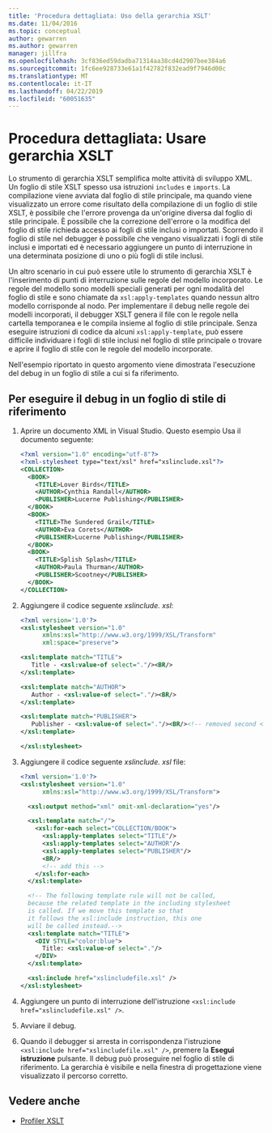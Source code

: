 ```yaml
---
title: 'Procedura dettagliata: Uso della gerarchia XSLT'
ms.date: 11/04/2016
ms.topic: conceptual
author: gewarren
ms.author: gewarren
manager: jillfra
ms.openlocfilehash: 3cf836ed59dadba71314aa38cd4d2907bee384a6
ms.sourcegitcommit: 1fc6ee928733e61a1f42782f832ead9f7946d00c
ms.translationtype: MT
ms.contentlocale: it-IT
ms.lasthandoff: 04/22/2019
ms.locfileid: "60051635"
---
```

# <a name="walkthrough-use-xslt-hierarchy"></a>Procedura dettagliata: Usare gerarchia XSLT

Lo strumento di gerarchia XSLT semplifica molte attività di sviluppo XML. Un foglio di stile XSLT spesso usa istruzioni `includes` e `imports`. La compilazione viene avviata dal foglio di stile principale, ma quando viene visualizzato un errore come risultato della compilazione di un foglio di stile XSLT, è possibile che l'errore provenga da un'origine diversa dal foglio di stile principale. È possibile che la correzione dell'errore o la modifica del foglio di stile richieda accesso ai fogli di stile inclusi o importati. Scorrendo il foglio di stile nel debugger è possibile che vengano visualizzati i fogli di stile inclusi e importati ed è necessario aggiungere un punto di interruzione in una determinata posizione di uno o più fogli di stile inclusi.

Un altro scenario in cui può essere utile lo strumento di gerarchia XSLT è l'inserimento di punti di interruzione sulle regole del modello incorporato. Le regole del modello sono modelli speciali generati per ogni modalità del foglio di stile e sono chiamate da `xsl:apply-templates` quando nessun altro modello corrisponde al nodo. Per implementare il debug nelle regole dei modelli incorporati, il debugger XSLT genera il file con le regole nella cartella temporanea e le compila insieme al foglio di stile principale. Senza eseguire istruzioni di codice da alcuni `xsl:apply-template`, può essere difficile individuare i fogli di stile inclusi nel foglio di stile principale o trovare e aprire il foglio di stile con le regole del modello incorporate.

Nell'esempio riportato in questo argomento viene dimostrata l'esecuzione del debug in un foglio di stile a cui si fa riferimento.

## <a name="to-debug-in-a-referenced-style-sheet"></a>Per eseguire il debug in un foglio di stile di riferimento

1. Aprire un documento XML in Visual Studio. Questo esempio Usa il documento seguente:

    ```xml
    <?xml version="1.0" encoding="utf-8"?>
    <?xml-stylesheet type="text/xsl" href="xslinclude.xsl"?>
    <COLLECTION>
      <BOOK>
        <TITLE>Lover Birds</TITLE>
        <AUTHOR>Cynthia Randall</AUTHOR>
        <PUBLISHER>Lucerne Publishing</PUBLISHER>
      </BOOK>
      <BOOK>
        <TITLE>The Sundered Grail</TITLE>
        <AUTHOR>Eva Corets</AUTHOR>
        <PUBLISHER>Lucerne Publishing</PUBLISHER>
      </BOOK>
      <BOOK>
        <TITLE>Splish Splash</TITLE>
        <AUTHOR>Paula Thurman</AUTHOR>
        <PUBLISHER>Scootney</PUBLISHER>
      </BOOK>
    </COLLECTION>
    ```

1. Aggiungere il codice seguente *xslinclude. xsl*:

    ```xml
    <?xml version='1.0'?>
    <xsl:stylesheet version="1.0"
          xmlns:xsl="http://www.w3.org/1999/XSL/Transform"
          xml:space="preserve">

    <xsl:template match="TITLE">
       Title - <xsl:value-of select="."/><BR/>
    </xsl:template>

    <xsl:template match="AUTHOR">
       Author - <xsl:value-of select="."/><BR/>
    </xsl:template>

    <xsl:template match="PUBLISHER">
       Publisher - <xsl:value-of select="."/><BR/><!-- removed second <BR/> -->
    </xsl:template>

    </xsl:stylesheet>
    ```

3. Aggiungere il codice seguente *xslinclude. xsl* file:

    ```xml
    <?xml version='1.0'?>
    <xsl:stylesheet version="1.0"
          xmlns:xsl="http://www.w3.org/1999/XSL/Transform">

      <xsl:output method="xml" omit-xml-declaration="yes"/>

      <xsl:template match="/">
        <xsl:for-each select="COLLECTION/BOOK">
          <xsl:apply-templates select="TITLE"/>
          <xsl:apply-templates select="AUTHOR"/>
          <xsl:apply-templates select="PUBLISHER"/>
          <BR/>
          <!-- add this -->
        </xsl:for-each>
      </xsl:template>

      <!-- The following template rule will not be called,
      because the related template in the including stylesheet
      is called. If we move this template so that
      it follows the xsl:include instruction, this one
      will be called instead.-->
      <xsl:template match="TITLE">
        <DIV STYLE="color:blue">
          Title: <xsl:value-of select="."/>
        </DIV>
      </xsl:template>

      <xsl:include href="xslincludefile.xsl" />
    </xsl:stylesheet>
    ```

4. Aggiungere un punto di interruzione dell'istruzione `<xsl:include href="xslincludefile.xsl" />`.

5. Avviare il debug.

6. Quando il debugger si arresta in corrispondenza l'istruzione `<xsl:include href="xslincludefile.xsl" />`, premere la **Esegui istruzione** pulsante. Il debug può proseguire nel foglio di stile di riferimento. La gerarchia è visibile e nella finestra di progettazione viene visualizzato il percorso corretto.

## <a name="see-also"></a>Vedere anche

- [Profiler XSLT](../xml-tools/xslt-profiler.md)